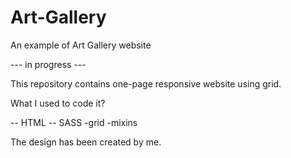 # Art-Gallery

An example of Art Gallery website

--- in progress ---


This repository contains one-page responsive website using grid.

What I used to code it?

-- HTML -- SASS -grid -mixins 

The design has been created by me.

